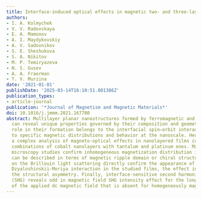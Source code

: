 ```yaml
---
title: Interface-induced optical effects in magnetic two- and three-layer films
authors:
- I. A. Kolmychek
- V. V. Radovskaya
- E. A. Mamonov
- A. I. Maydykovskiy
- A. V. Sadovnikov
- S. E. Sheshukova
- S. A. Nikitov
- M. P. Temiryazeva
- N. S. Gusev
- A. A. Fraerman
- T. V. Murzina
date: '2021-01-01'
publishDate: '2025-03-14T16:10:51.801386Z'
publication_types:
- article-journal
publication: '*Journal of Magnetism and Magnetic Materials*'
doi: 10.1016/j.jmmm.2021.167780
abstract: Multilayer planar nanostructures formed by ferromagnetic and heavy metals
  can reveal unique properties governed by their composition and geometry. The main
  role in their formation belongs to the interfacial spin–orbit interaction leading
  to specific magnetic distributions and behavior at the nanoscale. Here we present
  a complex analysis of magneto-optical effects in nanolayered films composed of different
  combinations of cobalt nanolayers with tantalum and platinum ones. Magnetic force
  microscopy studies confirm inhomogeneous magnetization distribution in films, which
  can be described in terms of magnetic ripple domain or chiral structures. Experiments
  on the Brillouin light scattering directly confirm the appearance of the interface
  Dzyaloshinskii-Moriya interaction in the studied films, the effect increases with
  the structural asymmetry. Finally, interface-sensitive second harmonic generation
  (SHG) reveals odd in magnetic field SHG intensity effect for the longitudinal geometry
  of the applied dc magnetic field that is absent for homogeneously magnetized structures.
---
```

